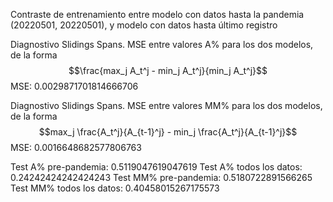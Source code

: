 Contraste de entrenamiento entre modelo con datos hasta la pandemia (20220501, 20220501), y modelo con datos hasta último registro

Diagnostivo Slidings Spans. MSE entre valores A\% para los dos modelos, de la forma
 $$\frac{max_j A_t^j - min_j A_t^j}{min_j A_t^j}$$
MSE: 0.0029871701814666706

Diagnostivo Slidings Spans. MSE entre valores MM\% para los dos modelos, de la forma
 $$max_j \frac{A_t^j}{A_{t-1}^j} - min_j \frac{A_t^j}{A_{t-1}^j}$$
MSE: 0.0016648682577806763

Test A% pre-pandemia: 0.5119047619047619
Test A% todos los datos: 0.24242424242424243
Test MM% pre-pandemia: 0.5180722891566265
Test MM% todos los datos: 0.40458015267175573
